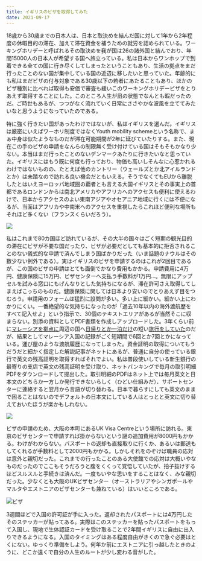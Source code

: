 ```yaml
---
title: イギリスのビザを取得してみた
date: 2021-09-17
---
```


18歳から30歳までの日本人は、日本と取決めを結んだ国に対して1年から2年程度の休暇目的の滞在、加えて滞在資金を補うための就労を認められている。ワーキングホリデーと呼ばれるその取決めを我が国は26の諸外国と結んでおり、年間15000人の日本人が希望する国へ旅立っている。私は日本からワンホップで到着できる全ての国に行き尽くしてしまったということもあり、生活の拠点をまだ行ったことのない国が集中している国の近辺に移したいと思っていた。年齢的にも私はまだビザの付与対象である30歳以下の若者にあたることもあり、ほかのビザ種別に比べれば取得も安価で審査も緩いこのワーキングホリデービザをとりあえず取得することにした。このところ人生が凪の状態でなんとも暇だったのだ。ご時世もあるが、つつがなく流れていく日常にささやかな波風を立ててみたいなと思うようになっていたのである。

特に強く行きたい国があったわけではないが、私はイギリスを選んだ。イギリスは厳密にいえばワーホリ制度ではなくYouth mobility schemeという名称で、まぁ中身は似たようなものだが滞在可能期間が2年に延びていたりする。また、現在この手のビザの申請をなんらの制限無く受け付けている国はそもそもかなり少ない。本当はまだ行ったことのないデンマークあたりに行きたいなと思っていた。イギリスにはもう既に何度も行っており、物価も高いしそんなに心惹かれるわけではないものの、たとえば他のカントリー（ウェールズとか北アイルランドとか）は未踏なので訪れる良い機会だともいえる。そうでなくてもEUから離脱したとはいえヨーロッパ地域圏の覇者とも言える大国イギリスとその事実上の首都であるロンドンからは南北アメリカやアフリカへのアクセスも便利に使えるわけで、日本からアクセスのよい東南アジアやオセアニア地域に行くには不便になるが、当面はアフリカや中南米へのアクセスを重視したらこれほど便利な場所もそれほど多くない（フランスくらいだろう）。

![](https://photos.smugmug.com/photos/i-c3m77LL/0/d4407233/X2/i-c3m77LL-X3.png)

私はこれまで80カ国ほど訪れているが、その大半の国々はごく短期の観光目的の滞在にビザが不要な国だったり、ビザが必要だとしても基本的に拒否されることのない儀式的な申請で済んでしまう国ばかりだった（いま話題のナウルはその数少ない例外である）。実はイギリスのビザを申請するのはこれが2回目であるが、この国のビザの申請はとても面倒でかなり費用もかかる。申請費用に4万円、健康保険に15万円、ビザセンターへ支払う手数料が1万円…。無限にアップセルを試みる窓口にもげんなりとした気持ちになるが、滞在許可さえ取得してしまえばこっちのものだ。健康保険に関しては日本より安いのでとりあえず目をつむろう。申請用のフォームは猛烈に設問が多い。多い上に細かい。細かい上にわかりにくい。一番絶望的な気持ちになったのが「過去10年以内の海外渡航歴をすべて記入せよ」という指示で、30個のテキストエリアがあるが当然そこに収まらない。別添の資料としてPDF書類を作成しアップロードした。3年くらい前に[マレーシアを拠点に](/post/1505641979/)周辺の国へ[日帰りとか一泊だけ](/post/1505642009/)の短い[旅行をしていた](/post/1505642051/)のだが、結果としてマレーシア入国の記録がごく短期間で6回とか7回とかになっている。運び屋のような渡航履歴になってしまった。資金証明の取得についてもうだうだと細かく指定した解説記事がネットにあるが、普通に自分の使っている銀行で英文の残高証明を取得すればそれでよい。私は普段使いしている新生銀行の最寄りの支店で英文の残高証明を受け取り、ネットバンキングで毎月の取引明細PDFをダウンロードして提出した。取引明細のPDFはネット上では毎月英文と日本文のどちらか一方しか発行できないらしく（ひどい仕組みだ）、サポートセンターに連絡すると翌月から言語が切り替わる。日本で暮らすにしても英文のままで困ることはないのでデフォルトの日本文にしている人はとっとと英文に切り替えておいたほうが楽かもしれない。

![](https://photos.smugmug.com/photos/i-2FqrqvF/0/df141ee4/X2/i-2FqrqvF-X2.jpg)

ビザの申請のため、大阪の本町にあるUK Visa Centreという場所に訪れる。東京のビザセンターで申請すれば掛からないという謎の追加費用が8000円もかかる。わけがわからない。パスポートの返却も直接取りに行くか、あるいは郵送もしてくれるが手数料として2000円もかかる。しかしそれをのぞけば職員の応対は意外と親切だった。これまでの行ったことのある大使館での応対は大概いやなものだったのでここもそうだろうと腹をくくって覚悟していたが、拍子抜けするほどスルスルと手続きは済んだ。一度もいやな思いをすることはなく、みな親切だった。少なくとも大阪のUKビザセンター（オーストラリアやシンガポールやマルタやエストニアのビザセンターも兼ねている）はいいところである。

![ビザ](https://photos.smugmug.com/photos/i-fvdKpGd/0/48b6f80d/S/i-fvdKpGd-S.jpg)

3週間ほどで入国の許可証が手に入った。返却されたパスポートには4万円したそのステッカーが貼ってある。実際はこのステッカーを貼ったパスポートをもって入国し、現地で生体認証カードを受け取ることで2年間イギリスに自由に出入りできるようになる。入国のタイミングはある程度自由がきくので急ぐ必要はとくにない。ゆっくり準備をしよう。何年か前にエストニアに引っ越したときのように、どこか遠くで自分の人生のルートが少し変わる音がした。
